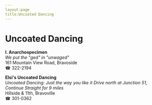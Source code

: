 ```yaml
---
layout:page
title:Uncoated Dancing
---
```

# Uncoated Dancing

**I. Anarchospecimen**  
_We put the "ged" in "unwaged"_  
161 Mountain View Road, Bravoside  
☎ 322-2194



**Elsi's Uncoated Dancing**  
_Uncoated Dancing: Just the way you like it 
Drive north at Junction 51, Continue Straight for 9 miles_  
Hillside & 11th, Bravoville  
☎ 301-0362



